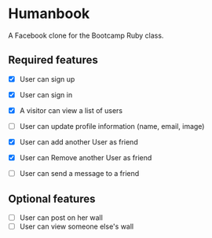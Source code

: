 # Humanbook

A Facebook clone for the Bootcamp Ruby class.


## Required features

- [x] User can sign up
- [X] User can sign in
- [x] A visitor can view a list of users
- [ ] User can update profile information (name, email, image)
- [X] User can add another User as friend
- [X] User can Remove another User as friend
- [ ] User can send a message to a friend


## Optional features

- [ ] User can post on her wall
- [ ] User can view someone else's wall
